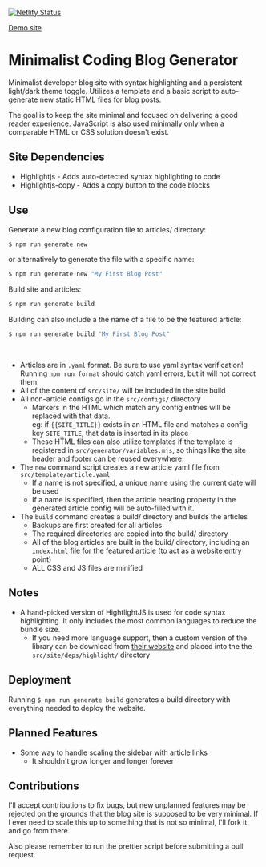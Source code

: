 [![Netlify Status](https://api.netlify.com/api/v1/badges/8006df7f-06b3-4949-8d3e-1f2e6b02b1dd/deploy-status)](https://app.netlify.com/sites/minimalist-blog-site/deploys)

[Demo site][demo_url]

# Minimalist Coding Blog Generator

Minimalist developer blog site with syntax highlighting and a persistent light/dark theme toggle.  Utilizes a template and a basic script to auto-generate new static HTML files for blog posts.

The goal is to keep the site minimal and focused on delivering a good reader experience.  JavaScript is also used minimally only when a comparable HTML or CSS solution doesn't exist.

## Site Dependencies

- Highlightjs - Adds auto-detected syntax highlighting to code
- Highlightjs-copy - Adds a copy button to the code blocks

## Use

Generate a new blog configuration file to articles/ directory:
```sh
$ npm run generate new
```
or alternatively to generate the file with a specific name:
```sh
$ npm run generate new "My First Blog Post"
```

Build site and articles:
```sh
$ npm run generate build
```

Building can also include a the name of a file to be the featured article:
```sh
$ npm run generate build "My First Blog Post"
```
<br>

- Articles are in `.yaml` format.  Be sure to use yaml syntax verification!  Running `npm run format` should catch yaml errors, but it will not correct them.
- All of the content of `src/site/` will be included in the site build
- All non-article configs go in the `src/configs/` directory
  * Markers in the HTML which match any config entries will be replaced with that data. <br>
  eg: if `{{SITE_TITLE}}` exists in an HTML file and matches a config key `SITE_TITLE`, that data is inserted in its place
  * These HTML files can also utilize templates if the template is registered in `src/generator/variables.mjs`, so things like the site header and footer can be reused everywhere.
- The `new` command script creates a new article yaml file from `src/template/article.yaml`
  * If a name is not specified, a unique name using the current date will be used
  * If a name is specified, then the article heading property in the generated article config will be auto-filled with it.
- The `build` command creates a build/ directory and builds the articles
  * Backups are first created for all articles
  * The required directories are copied into the build/ directory
  * All of the blog articles are built in the build/ directory, including an `index.html` file for the featured article (to act as a website entry point)
  * ALL CSS and JS files are minified

## Notes

- A hand-picked version of HightlightJS is used for code syntax highlighting. It only includes the most common languages to reduce the bundle size.
  * If you need more language support, then a custom version of the library can be download from [their website][highlightjs_url] and placed into the the `src/site/deps/highlight/` directory

## Deployment

Running `$ npm run generate build` generates a build directory with everything needed to deploy the website.

## Planned Features

- Some way to handle scaling the sidebar with article links
    * It shouldn't grow longer and longer forever

## Contributions

I'll accept contributions to fix bugs, but new unplanned features may be rejected on the grounds that the blog site is supposed to be very minimal. If I ever need to scale this up to something that is not so minimal, I'll fork it and go from there.

Also please remember to run the prettier script before submitting a pull request.


[//]: #
[demo_url]: https://minimalist-blog-site.netlify.app/
[highlightjs_url]: https://highlightjs.org/download/
